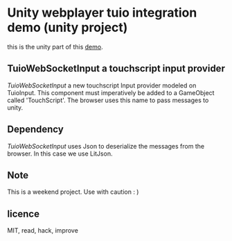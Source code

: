 # Unity webplayer tuio integration demo (unity project)

this is the unity part of this [demo](https://github.com/david-demainlalune/TuioToUnityWebPlayerDemo).


## TuioWebSocketInput a touchscript input provider

*TuioWebSocketInput* a new touchscript Input provider modeled on TuioInput.
This component must imperatively be added to a GameObject called 'TouchScript'. The browser uses this name to pass messages to unity.

## Dependency

*TuioWebSocketInput* uses Json to deserialize the messages from the browser. In this case we use LitJson.

## Note

This is a weekend project. Use with caution : )


## licence

MIT, read, hack, improve